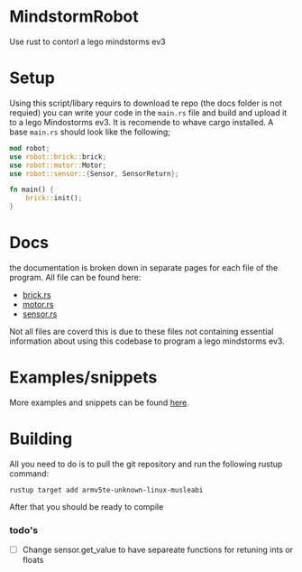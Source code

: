# MindstormRobot
Use rust to contorl a lego mindstorms ev3

# Setup
Using this script/libary requirs to download te repo (the docs folder is not requied) you can write your code in the `main.rs` file and build and upload it to a lego Mindostorms ev3. It is recomende to whave cargo installed. A base `main.rs` should look like the following;
```rust
mod robot;
use robot::brick::brick;
use robot::motor::Motor;
use robot::sensor::{Sensor, SensorReturn};

fn main() {
    brick::init();
}
```
# Docs
the documentation is broken down in separate pages for each file of the program. All file can be found here:
- [brick.rs](/docs/brick.md)
- [motor.rs](/docs/motor.md)
- [sensor.rs](/docs/sensor.md)


Not all files are coverd this is due to these files not containing essential information about using this codebase to program a lego mindstorms ev3.

# Examples/snippets
More examples and snippets can be found [here](/docs/examples.md).

# Building
All you need to do is to pull the git repository and run the following rustup command:
```
rustup target add armv5te-unknown-linux-musleabi
```

After that you should be ready to compile 

### todo's
- [ ] Change sensor.get_value to have separeate functions for retuning ints or floats